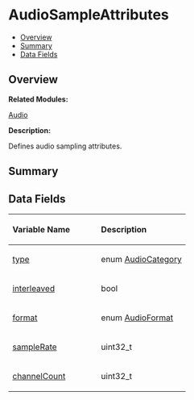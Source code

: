 # AudioSampleAttributes<a name="EN-US_TOPIC_0000001054879524"></a>

-   [Overview](#section55678551165630)
-   [Summary](#section1305932239165630)
-   [Data Fields](#pub-attribs)

## **Overview**<a name="section55678551165630"></a>

**Related Modules:**

[Audio](audio.md)

**Description:**

Defines audio sampling attributes. 

## **Summary**<a name="section1305932239165630"></a>

## Data Fields<a name="pub-attribs"></a>

<a name="table1784383585165630"></a>
<table><thead align="left"><tr id="row128536422165630"><th class="cellrowborder" valign="top" width="50%" id="mcps1.1.3.1.1"><p id="p210279085165630"><a name="p210279085165630"></a><a name="p210279085165630"></a>Variable Name</p>
</th>
<th class="cellrowborder" valign="top" width="50%" id="mcps1.1.3.1.2"><p id="p898796443165630"><a name="p898796443165630"></a><a name="p898796443165630"></a>Description</p>
</th>
</tr>
</thead>
<tbody><tr id="row1302446205165630"><td class="cellrowborder" valign="top" width="50%" headers="mcps1.1.3.1.1 "><p id="p681496444165630"><a name="p681496444165630"></a><a name="p681496444165630"></a><a href="audio.md#ga658c38c76290ea6c8b9e0a2ddf7d1db4">type</a></p>
</td>
<td class="cellrowborder" valign="top" width="50%" headers="mcps1.1.3.1.2 "><p id="p1424587905165630"><a name="p1424587905165630"></a><a name="p1424587905165630"></a>enum <a href="audio.md#gaf210d41d152890f3aaf2aaac99bd28d5">AudioCategory</a> </p>
</td>
</tr>
<tr id="row1465876064165630"><td class="cellrowborder" valign="top" width="50%" headers="mcps1.1.3.1.1 "><p id="p1148025925165630"><a name="p1148025925165630"></a><a name="p1148025925165630"></a><a href="audio.md#gab00c777b594436a4fae1a4bcdad70c6d">interleaved</a></p>
</td>
<td class="cellrowborder" valign="top" width="50%" headers="mcps1.1.3.1.2 "><p id="p1333556578165630"><a name="p1333556578165630"></a><a name="p1333556578165630"></a>bool </p>
</td>
</tr>
<tr id="row1695912418165630"><td class="cellrowborder" valign="top" width="50%" headers="mcps1.1.3.1.1 "><p id="p1277435590165630"><a name="p1277435590165630"></a><a name="p1277435590165630"></a><a href="audio.md#ga441305acec64ee1ed840c8920e167c9e">format</a></p>
</td>
<td class="cellrowborder" valign="top" width="50%" headers="mcps1.1.3.1.2 "><p id="p281166291165630"><a name="p281166291165630"></a><a name="p281166291165630"></a>enum <a href="audio.md#ga98d5d077cca088ddf77314871474fe59">AudioFormat</a> </p>
</td>
</tr>
<tr id="row75331080165630"><td class="cellrowborder" valign="top" width="50%" headers="mcps1.1.3.1.1 "><p id="p436991703165630"><a name="p436991703165630"></a><a name="p436991703165630"></a><a href="audio.md#gaa322b72a4cdf9007c75814853e7ad4af">sampleRate</a></p>
</td>
<td class="cellrowborder" valign="top" width="50%" headers="mcps1.1.3.1.2 "><p id="p806561454165630"><a name="p806561454165630"></a><a name="p806561454165630"></a>uint32_t </p>
</td>
</tr>
<tr id="row1220491380165630"><td class="cellrowborder" valign="top" width="50%" headers="mcps1.1.3.1.1 "><p id="p1244459374165630"><a name="p1244459374165630"></a><a name="p1244459374165630"></a><a href="audio.md#ga9c629d8ad8f0119d9b0acae3f2ed9b78">channelCount</a></p>
</td>
<td class="cellrowborder" valign="top" width="50%" headers="mcps1.1.3.1.2 "><p id="p541267612165630"><a name="p541267612165630"></a><a name="p541267612165630"></a>uint32_t </p>
</td>
</tr>
</tbody>
</table>

